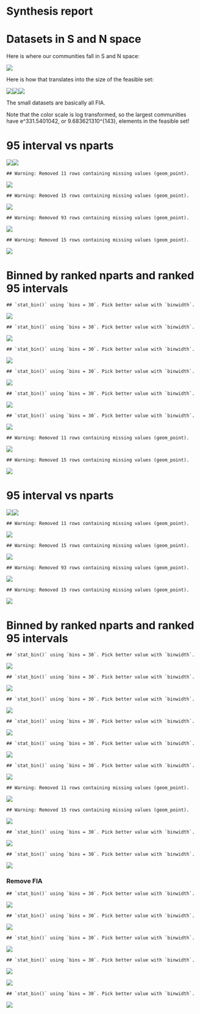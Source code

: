 Synthesis report
================

# Datasets in S and N space

Here is where our communities fall in S and N space:

![](figs_files/figure-gfm/datasets%20in%20s%20and%20n%20space-1.png)<!-- -->

Here is how that translates into the size of the feasible set:

![](figs_files/figure-gfm/size%20of%20fs-1.png)<!-- -->![](figs_files/figure-gfm/size%20of%20fs-2.png)<!-- -->![](figs_files/figure-gfm/size%20of%20fs-3.png)<!-- -->

The small datasets are basically all FIA.

Note that the color scale is log transformed, so the largest communities
have e^331.5401042, or 9.683621310^{143}, elements in the feasible set\!

# 95 interval vs nparts

![](figs_files/figure-gfm/95%20interval-1.png)<!-- -->![](figs_files/figure-gfm/95%20interval-2.png)<!-- -->

    ## Warning: Removed 11 rows containing missing values (geom_point).

![](figs_files/figure-gfm/95%20ratio%20v%20nparts%20scatter-1.png)<!-- -->

    ## Warning: Removed 15 rows containing missing values (geom_point).

![](figs_files/figure-gfm/95%20ratio%20v%20nparts%20scatter-2.png)<!-- -->

    ## Warning: Removed 93 rows containing missing values (geom_point).

![](figs_files/figure-gfm/percentiles%20v%2095%20interval-1.png)<!-- -->

    ## Warning: Removed 15 rows containing missing values (geom_point).

![](figs_files/figure-gfm/percentiles%20v%2095%20interval-2.png)<!-- -->

# Binned by ranked nparts and ranked 95 intervals

    ## `stat_bin()` using `bins = 30`. Pick better value with `binwidth`.

![](figs_files/figure-gfm/binned%20skew-1.png)<!-- -->

    ## `stat_bin()` using `bins = 30`. Pick better value with `binwidth`.

![](figs_files/figure-gfm/binned%20skew-2.png)<!-- -->

    ## `stat_bin()` using `bins = 30`. Pick better value with `binwidth`.

![](figs_files/figure-gfm/binned%20skew-3.png)<!-- -->

    ## `stat_bin()` using `bins = 30`. Pick better value with `binwidth`.

![](figs_files/figure-gfm/binned%20simpson-1.png)<!-- -->

    ## `stat_bin()` using `bins = 30`. Pick better value with `binwidth`.

![](figs_files/figure-gfm/binned%20simpson-2.png)<!-- -->

    ## `stat_bin()` using `bins = 30`. Pick better value with `binwidth`.

![](figs_files/figure-gfm/binned%20simpson-3.png)<!-- -->

    ## Warning: Removed 11 rows containing missing values (geom_point).

![](figs_files/figure-gfm/relationships%20in%20nparts%20bins-1.png)<!-- -->

    ## Warning: Removed 15 rows containing missing values (geom_point).

![](figs_files/figure-gfm/relationships%20in%20nparts%20bins-2.png)<!-- -->

# 95 interval vs nparts

![](figs_files/figure-gfm/1t%2095%20interval-1.png)<!-- -->![](figs_files/figure-gfm/1t%2095%20interval-2.png)<!-- -->

    ## Warning: Removed 11 rows containing missing values (geom_point).

![](figs_files/figure-gfm/1t%2095%20ratio%20v%20nparts%20scatter-1.png)<!-- -->

    ## Warning: Removed 15 rows containing missing values (geom_point).

![](figs_files/figure-gfm/1t%2095%20ratio%20v%20nparts%20scatter-2.png)<!-- -->

    ## Warning: Removed 93 rows containing missing values (geom_point).

![](figs_files/figure-gfm/1t%20percentiles%20v%2095%20interval-1.png)<!-- -->

    ## Warning: Removed 15 rows containing missing values (geom_point).

![](figs_files/figure-gfm/1t%20percentiles%20v%2095%20interval-2.png)<!-- -->

# Binned by ranked nparts and ranked 95 intervals

    ## `stat_bin()` using `bins = 30`. Pick better value with `binwidth`.

![](figs_files/figure-gfm/1t%20binned%20skew-1.png)<!-- -->

    ## `stat_bin()` using `bins = 30`. Pick better value with `binwidth`.

![](figs_files/figure-gfm/1t%20binned%20skew-2.png)<!-- -->

    ## `stat_bin()` using `bins = 30`. Pick better value with `binwidth`.

![](figs_files/figure-gfm/1t%20binned%20skew-3.png)<!-- -->

    ## `stat_bin()` using `bins = 30`. Pick better value with `binwidth`.

![](figs_files/figure-gfm/1t%20binned%20simpson-1.png)<!-- -->

    ## `stat_bin()` using `bins = 30`. Pick better value with `binwidth`.

![](figs_files/figure-gfm/1t%20binned%20simpson-2.png)<!-- -->

    ## `stat_bin()` using `bins = 30`. Pick better value with `binwidth`.

![](figs_files/figure-gfm/1t%20binned%20simpson-3.png)<!-- -->

    ## Warning: Removed 11 rows containing missing values (geom_point).

![](figs_files/figure-gfm/1t%20relationships%20in%20nparts%20bins-1.png)<!-- -->

    ## Warning: Removed 15 rows containing missing values (geom_point).

![](figs_files/figure-gfm/1t%20relationships%20in%20nparts%20bins-2.png)<!-- -->

    ## `stat_bin()` using `bins = 30`. Pick better value with `binwidth`.

![](figs_files/figure-gfm/overall%20relationships-1.png)<!-- -->

    ## `stat_bin()` using `bins = 30`. Pick better value with `binwidth`.

![](figs_files/figure-gfm/overall%20relationships-2.png)<!-- -->

### Remove FIA

    ## `stat_bin()` using `bins = 30`. Pick better value with `binwidth`.

![](figs_files/figure-gfm/overall%20relationships%20no%20fia-1.png)<!-- -->

    ## `stat_bin()` using `bins = 30`. Pick better value with `binwidth`.

![](figs_files/figure-gfm/overall%20relationships%20no%20fia-2.png)<!-- -->

    ## `stat_bin()` using `bins = 30`. Pick better value with `binwidth`.

![](figs_files/figure-gfm/overall%20relationships%20by%20da%20t-1.png)<!-- -->

    ## `stat_bin()` using `bins = 30`. Pick better value with `binwidth`.

![](figs_files/figure-gfm/overall%20relationships%20by%20da%20t-2.png)<!-- -->

![](figs_files/figure-gfm/gentry-1.png)<!-- -->

    ## `stat_bin()` using `bins = 30`. Pick better value with `binwidth`.

![](figs_files/figure-gfm/gentry-2.png)<!-- -->
